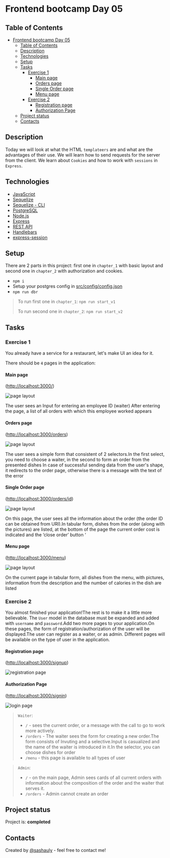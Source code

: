 # Frontend bootcamp Day 05

## Table of Contents

- [Frontend bootcamp Day 05](#frontend-bootcamp-day-05)
  - [Table of Contents](#table-of-contents)
  - [Description](#description)
  - [Technologies](#technologies)
  - [Setup](#setup)
  - [Tasks](#tasks)
    - [Exercise 1](#exercise-1)
      - [Main page](#main-page)
      - [Orders page](#orders-page)
      - [Single Order page](#single-order-page)
      - [Menu page](#menu-page)
    - [Exercise 2](#exercise-2)
      - [Registration page](#registration-page)
      - [Authorization Page](#authorization-page)
  - [Project status](#project-status)
  - [Contacts](#contacts)

## Description

Today we will look at what the HTML `templateers` are and what are the advantages of their use. We will learn how to send requests for the server from the client. We learn about `Cookies` and how to work with `sessions` in `Express`.

## Technologies

- [JavaScript](https://developer.mozilla.org/en-US/docs/Web/JavaScript)
- [Sequelize](https://sequelize.org/)
- [Sequelize - CLI](https://sequelize.org/master/manual/cli.html)
- [PostgreSQL](https://www.postgresql.org/)
- [Node.js](https://nodejs.org/en/)
- [Express](https://expressjs.com/)
- [REST API](https://en.wikipedia.org/wiki/Representational_state_transfer)
- [Handlebars](https://handlebarsjs.com/)
- [express-session](https://www.npmjs.com/package/express-session)

## Setup

There are 2 parts in this project: first one in `chapter_1` with basic layout and second one in `chapter_2` with authorization and cookies.

- `npm i`
- Setup your postgres config in [src/config/config.json](./src/config/config.json)
- `npm run dbr`

> To run first one in `chapter_1`: `npm run start_v1`
>
> To run second one in `chapter_2`: `npm run start_v2`

## Tasks

### Exercise 1

You already have a service for a restaurant, let's make UI an idea for it.

There should be `4` pages in the application:

#### Main page

(<http://localhost:3000/>)

![page layout](./misc/images/main_page.png)

The user sees an Input for entering an employee ID (waiter)
After entering the page, a list of all orders with which this employee worked appears

#### Orders page

(<http://localhost:3000/orders>)

![page layout](./misc/images/orders_page.png)

The user sees a simple form that consistent of 2 selectors.In the first select, you need to choose a waiter, in the second to form an order from the presented dishes
In case of successful sending data from the user's shape, it redirects to the order page, otherwise there is a message with the text of the error

#### Single Order page

(<http://localhost:3000/orders/id>)

![page layout](./misc/images/order_page.png)

On this page, the user sees all the information about the order (the order ID can be obtained from URI).In tabular form, dishes from the order (along with the pictures) are listed, at the bottom of the page the current order cost is indicated and the ‘close order’ button ‘

#### Menu page

(<http://localhost:3000/menu>)

![page layout](./misc/images/menu_page.png)

On the current page in tabular form, all dishes from the menu, with pictures, information from the description and the number of calories in the dish are listed

### Exercise 2

You almost finished your application!The rest is to make it a little more believable. The `User` model in the database must be expanded and added with `username` and `password`.Add two more pages to your application.On these pages, the form of registration/authorization of the user will be displayed.The user can register as a waiter, or as admin. Different pages will be available on the type of user in the application.

#### Registration page

(<http://localhost:3000/signup>)

![registration page](./misc/images/registration_page.png)

#### Authorization Page

(<http://localhost:3000/signin>)

![login page](./misc/images/login_page.png)

> `Waiter`:
>
> - `/` - sees the current order, or a message with the call to go to work more actively.
> - `/orders` - The waiter sees the form for creating a new order.The form consists of Invuting and a selective.Input is casualized and the name of the waiter is introduced in it.In the selector, you can choose dishes for order
> - `/menu` - this page is available to all types of user

> `Admin`:
>
> - `/` - on the main page, Admin sees cards of all current orders with information about the composition of the order and the waiter that serves it.
> - `/orders` - Admin cannot create an order

## Project status

Project is: **completed**

## Contacts

Created by [@sashauly](https://t.me/sashauly) - feel free to contact me!
